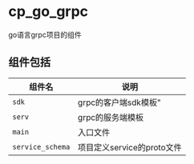 # cp_go_grpc

go语言grpc项目的组件

## 组件包括

| 组件名           | 说明                       |
| ---------------- | -------------------------- |
| `sdk`     | grpc的客户端sdk模板"       |
| `serv`           | grpc的服务端模板           |
| `main`           | 入口文件                   |
| `service_schema` | 项目定义service的proto文件 |
